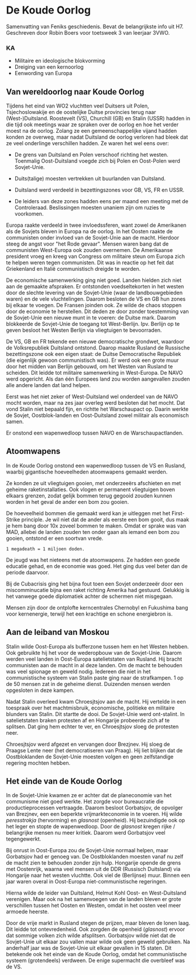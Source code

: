 # De Koude Oorlog

Samenvatting van Feniks geschiedenis. Bevat de belangrijkste info uit H7. Geschreven door Robin Boers voor toetsweek 3 van leerjaar 3VWO.

### KA

- Militaire en ideologische blokvorming
- Dreiging van een kernoorlog
- Eenwording van Europa

## Van wereldoorlog naar Koude Oorlog

Tijdens het eind van WO2 vluchtten veel Duitsers uit Polen, Tsjechoslowakije en de oostelijke Duitse provincies terug naar (West-)Duitsland. Roostevelt (VS), Churchill (GB) en Stalin (USSR) hadden in die tijd ook meetings waar ze spraken over de oorlog en hoe het verder moest na de oorlog. Zolang ze een gemeenschappelijke vijand hadden konden ze overweg, maar nadat Duitsland de oorlog verloren had bleek dat ze veel onderlinge verschillen hadden. Ze waren het wel eens over: 

- De grens van Duitsland en Polen verschoof richting het westen. Toenmalig Oost-Duitsland voegde zich bij Polen en Oost-Polen werd Sovjet-Unie.

- Duits(talige) moesten vertrekken uit buurlanden van Duitsland.

- Duitsland werd verdeeld in bezettingszones voor GB, VS, FR en USSR.

- De leiders van deze zones hadden eens per maand een meeting met de Controleraad. Beslissingen moesten unaniem zijn om ruzies te voorkomen.

Europa raakte verdeeld in twee invloedssferen, want zowel de Amerikanen als de Sovjets bleven in Europa na de oorlog. In het Oosten raakte de communisten onder invloed van de Sovjet-Unie aan de macht. Hierdoor steeg de angst voor "het Rode gevaar". Mensen waren bang dat de communisten West-Europa ook zouden overnemen. De Amerikaanse president vroeg en kreeg van Congress om militaire steun om Europa zich te helpen weren tegen communisten. Dit was in reactie op het feit dat Griekenland en Italië communistisch dreigde te worden.

De economische samenwerking ging niet goed. Landen hielden zich niet aan de gemaakte afspraken. Er ontstonden voedseltekorten in het westen door de slechte levering van de Sovjet-Unie (waar de landbouwgebieden waren) en de vele vluchtelingen. Daarom besloten de VS en GB hun zones bij elkaar te voegen. De Fransen joinden ook. Ze wilde de chaos stoppen door de economie te herstellen. Dit deden ze door zonder toestemming van de Sovjet-Unie een nieuwe munt in te voeren: de Duitse mark. Daarom blokkeerde de Sovjet-Unie de toegang tot West-Berlijn. Ipv. Berlijn op te geven besloot het Westen Berlijn via vliegtuigen te bevoorraden. 

De VS, GB en FR tekende een nieuwe democratische grondwet, waardoor de Volksrepubliek Duitsland ontstond. Daarop maakte Rusland de Russische bezettingszone ook een eigen staat: de Duitse Democratische Republiek (die eigenlijk gewoon communistisch was). Er werd ook een grote muur door het midden van Berlijn gebouwd, om het Westen van Rusland te scheiden. Dit leidde tot militaire samenwerking in West-Europa. De NAVO werd opgericht. Als dan één Europees land zou worden aangevallen zouden alle andere landen dat land helpen. 

Eerst was het niet zeker of West-Duitsland wel onderdeel van de NAVO mocht worden, maar na zes jaar overleg werd besloten dat het mocht. Dat vond Stalin niet bepaald fijn, en richtte het Warschaupact op. Daarin werkte de Sovjet, Oostblok-landen en Oost-Duitsland zowel militair als economisch samen. 

Er onstond een wapenwedloop tussen NAVO en de Warschaupactlanden. 

## Atoomwapens

In de Koude Oorlog onstond een wapenwedloop tussen de VS en Rusland, waarbij gigantische hoeveelheden atoomwapens gemaakt werden. 

Ze konden ze uit vliegtuigen gooien, met onderzeeërs afschieten en met geheime raketinstallaties. Ook vlogen er permanent vliegtuigen boven elkaars grenzen, zodat gelijk bommen terug gegooid zouden kunnen worden in het geval de ander een bom zou gooien.

De hoeveelheid bommen die gemaakt werd kan je uitleggen met het First-Strike principle. Je wil niet dat de ander als eerste een bom gooit, dus maak je hem bang door 10x zoveel bommen te maken. Omdat er sprake was van MAD, allebei de landen zouden ten onder gaan als iemand een bom zou gooien, ontstond er een soortvan vrede.

```
1 megadeath = 1 miljoen doden.
```

De jeugd was het nieteens met de atoomwapens. Ze hadden een goede educatie gehad, en de economie was goed. Het ging dus veel beter dan de periode daarvoor.

Bij de Cubacrisis ging het bijna fout toen een Sovjet onderzeeër door een miscomminucatie bijna een raket richting Amerika had gestuurd. Gelukkig is het vanwege goede diplomatiek achter de schermen niet misgegaan.

Mensen zijn door de ontplofte kerncentrales Chernobyl en Fukushima bang voor kernenergie, terwijl het een krachtige en schone energiebron is.

## Aan de leiband van Moskou

Stalin wilde Oost-Europa als bufferzone tussen hem en het Westen hebben. Ook gebruikte hij het voor de wederopbouw van de Sovjet-Unie. Daarom werden veel landen in Oost-Europa satelietstaten van Rusland. Hij bracht communisten aan de macht in al deze landen. Om de macht te behouden was veel spionage en geweld nodig. Iedereen die niet in het communistische systeem van Stalin paste ging naar de strafkampen. 1 op de 50 mensen zat in de geheime dienst. Duizenden mensen werden opgesloten in deze kampen.

Nadat Stalin overleed kwam Chroesjtsjov aan de macht. Hij vertelde in een toespraak over het machtmisbruik, economische, politieke en militaire blunders van Stalin. Dit startte de dooi. De Sovjet-Unie werd ont-stalint. In satelietstaten braken protesten af en Hongarije probeerde zich af te splitsen. Dat ging hem echter te ver, en Chroesjtsjov sloeg de protesten neer. 

Chroesjtsjov werd afgezet en vervangen door Brezjnev. Hij sloeg de Praagse Lente neer (het democratiseren van Praag). Hij liet blijken dat de Oostbloklanden de Sovjet-Unie moesten volgen en geen zelfstandige regering mochten hebben.

## Het einde van de Koude Oorlog

In de Sovjet-Unie kwamen ze er achter dat de planeconomie van het communisme niet goed werkte. Het zorgde voor bureaucratie die productieprocessen vertraagde. Daarom besloot Gorbatsjov, de opvolger van Brezjnev, een een beperkte vrijmarkteconomie in te voeren. Hij wilde _peresstrokja_ (hervorming) en _glasnost_ (openheid). Hij bezuindigde ook op het leger en stopte de wapenwedloop. Door de _glasnost_ kregen rijke / belangrijke mensen nu meer kritiek. Daarom werd Gorbatsjov veel tegengewerkt.

Bij onrust in Oost-Europa zou de Sovjet-Unie normaal helpen, maar Gorbatsjov had er genoeg van. De Oostbloklanden moesten vanaf nu zelf de macht zien te behouden zonder zijn hulp. Hongarije opende de grens met Oostenrijk, waarna veel mensen uit de DDR (Russisch Duitsland) via Hongarije naar het westen vluchtte. Ook viel de (Berlijnse) muur. Binnen een jaar waren overal in Oost-Europa niet-communistische regeringen.

Hierna wilde de leider van Duitsland, Helmut Kohl Oost- en West-Duitsland verenigen. Maar ook na het samenvoegen van de landen bleven er grote verschillen tussen het Oosten en Westen, omdat in het oosten veel meer armoede heerste.

Door de vrije markt in Rusland stegen de prijzen, maar bleven de lonen laag. Dit leidde tot ontevredenheid. Ook zorgden de openheid (_glasnost_) ervoor dat sommige volken zich wilde afsplitsen. Gorbatsjov wilde niet dat de Sovjet-Unie uit elkaar zou vallen maar wilde ook geen geweld gebruiken. Na anderhalf jaar was de Sovjet-Unie uit elkaar gevallen in 15 staten. Dit betekende ook het einde van de Koude Oorlog, omdat het communistische systeem (grotendeels) verdween. De enige supermacht die overbleef was de VS.